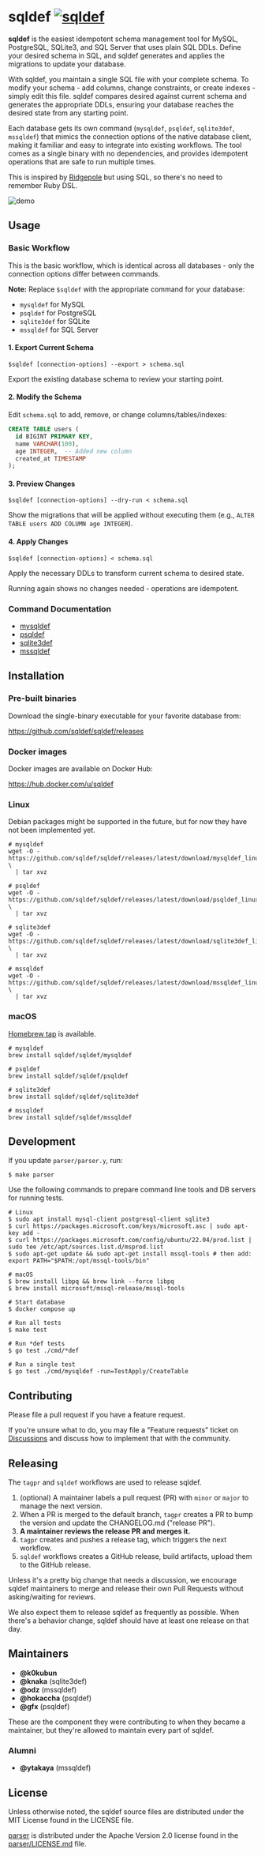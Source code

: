 # sqldef [![sqldef](https://github.com/sqldef/sqldef/actions/workflows/sqldef.yml/badge.svg)](https://github.com/sqldef/sqldef/actions/workflows/sqldef.yml)

**sqldef** is the easiest idempotent schema management tool for MySQL, PostgreSQL, SQLite3, and SQL Server that uses plain SQL DDLs. Define your desired schema in SQL, and sqldef generates and applies the migrations to update your database.

With sqldef, you maintain a single SQL file with your complete schema. To modify your schema - add columns, change constraints, or create indexes - simply edit this file. sqldef compares desired against current schema and generates the appropriate DDLs, ensuring your database reaches the desired state from any starting point.

Each database gets its own command (`mysqldef`, `psqldef`, `sqlite3def`, `mssqldef`) that mimics the connection options of the native database client, making it familiar and easy to integrate into existing workflows. The tool comes as a single binary with no dependencies, and provides idempotent operations that are safe to run multiple times.

This is inspired by [Ridgepole](https://github.com/ridgepole/ridgepole) but using SQL,
so there's no need to remember Ruby DSL.

![demo](./demo.gif)

## Usage

### Basic Workflow

This is the basic workflow, which is identical across all databases - only the connection options differ between commands.

**Note:** Replace `$sqldef` with the appropriate command for your database:

- `mysqldef` for MySQL
- `psqldef` for PostgreSQL
- `sqlite3def` for SQLite
- `mssqldef` for SQL Server

#### 1. Export Current Schema

```shell
$sqldef [connection-options] --export > schema.sql
```

Export the existing database schema to review your starting point.

#### 2. Modify the Schema

Edit `schema.sql` to add, remove, or change columns/tables/indexes:

```sql
CREATE TABLE users (
  id BIGINT PRIMARY KEY,
  name VARCHAR(100),
  age INTEGER,  -- Added new column
  created_at TIMESTAMP
);
```

#### 3. Preview Changes

```shell
$sqldef [connection-options] --dry-run < schema.sql
```

Show the migrations that will be applied without executing them (e.g., `ALTER TABLE users ADD COLUMN age INTEGER`).

#### 4. Apply Changes

```shell
$sqldef [connection-options] < schema.sql
```

Apply the necessary DDLs to transform current schema to desired state.

Running again shows no changes needed - operations are idempotent.

### Command Documentation

* [mysqldef](./cmd-mysqldef.md)
* [psqldef](./cmd-psqldef.md)
* [sqlite3def](./cmd-sqlite3def.md)
* [mssqldef](./cmd-mssqldef.md)

## Installation

### Pre-built binaries

Download the single-binary executable for your favorite database from:

https://github.com/sqldef/sqldef/releases

### Docker images

Docker images are available on Docker Hub:

https://hub.docker.com/u/sqldef

### Linux

Debian packages might be supported in the future, but for now they have not been implemented yet.

```shell
# mysqldef
wget -O - https://github.com/sqldef/sqldef/releases/latest/download/mysqldef_linux_amd64.tar.gz \
  | tar xvz

# psqldef
wget -O - https://github.com/sqldef/sqldef/releases/latest/download/psqldef_linux_amd64.tar.gz \
  | tar xvz

# sqlite3def
wget -O - https://github.com/sqldef/sqldef/releases/latest/download/sqlite3def_linux_amd64.tar.gz \
  | tar xvz

# mssqldef
wget -O - https://github.com/sqldef/sqldef/releases/latest/download/mssqldef_linux_amd64.tar.gz \
  | tar xvz
```

### macOS

[Homebrew tap](https://github.com/sqldef/homebrew-sqldef) is available.

```shell
# mysqldef
brew install sqldef/sqldef/mysqldef

# psqldef
brew install sqldef/sqldef/psqldef

# sqlite3def
brew install sqldef/sqldef/sqlite3def

# mssqldef
brew install sqldef/sqldef/mssqldef
```

## Development

If you update `parser/parser.y`, run:

```shell
$ make parser
```

Use the following commands to prepare command line tools and DB servers for running tests.

```shell
# Linux
$ sudo apt install mysql-client postgresql-client sqlite3
$ curl https://packages.microsoft.com/keys/microsoft.asc | sudo apt-key add -
$ curl https://packages.microsoft.com/config/ubuntu/22.04/prod.list | sudo tee /etc/apt/sources.list.d/msprod.list
$ sudo apt-get update && sudo apt-get install mssql-tools # then add: export PATH="$PATH:/opt/mssql-tools/bin"

# macOS
$ brew install libpq && brew link --force libpq
$ brew install microsoft/mssql-release/mssql-tools

# Start database
$ docker compose up

# Run all tests
$ make test

# Run *def tests
$ go test ./cmd/*def

# Run a single test
$ go test ./cmd/mysqldef -run=TestApply/CreateTable
```

## Contributing

Please file a pull request if you have a feature request.

If you're unsure what to do, you may file a "Feature requests" ticket on [Discussions](https://github.com/sqldef/sqldef/discussions)
and discuss how to implement that with the community.

## Releasing

The `tagpr` and `sqldef` workflows are used to release sqldef.

1. (optional) A maintainer labels a pull request (PR) with `minor` or `major` to manage the next version.
2. When a PR is merged to the default branch, `tagpr` creates a PR to bump the version and update the CHANGELOG.md ("release PR").
3. **A maintainer reviews the release PR and merges it.**
4. `tagpr` creates and pushes a release tag, which triggers the next workflow.
5. `sqldef` workflows creates a GitHub release, build artifacts, upload them to the GitHub release.

Unless it's a pretty big change that needs a discussion, we encourage sqldef maintainers to merge and release
their own Pull Requests without asking/waiting for reviews.

We also expect them to release sqldef as frequently as possible.
When there's a behavior change, sqldef should have at least one release on that day.

## Maintainers

* **@k0kubun**
* **@knaka** (sqlite3def)
* **@odz** (mssqldef)
* **@hokaccha** (psqldef)
* **@gfx** (psqldef)

These are the component they were contributing to when they became a maintainer,
but they're allowed to maintain every part of sqldef.

### Alumni

* **@ytakaya** (mssqldef)

## License

Unless otherwise noted, the sqldef source files are distributed under the MIT License found in the LICENSE file.

[parser](./parser) is distributed under the Apache Version 2.0 license found in the [parser/LICENSE.md](./parser/LICENSE.md) file.
